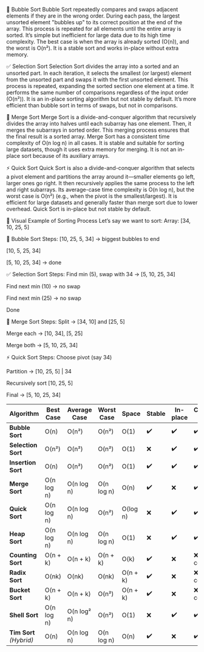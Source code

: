 
🔁 Bubble Sort
Bubble Sort repeatedly compares and swaps adjacent elements if they are in the wrong order. During each pass, the largest unsorted element "bubbles up" to its correct position at the end of the array. This process is repeated for all elements until the entire array is sorted. It’s simple but inefficient for large data due to its high time complexity. The best case is when the array is already sorted (O(n)), and the worst is O(n²). It is a stable sort and works in-place without extra memory.

✅ Selection Sort
Selection Sort divides the array into a sorted and an unsorted part. In each iteration, it selects the smallest (or largest) element from the unsorted part and swaps it with the first unsorted element. This process is repeated, expanding the sorted section one element at a time. It performs the same number of comparisons regardless of the input order (O(n²)). It is an in-place sorting algorithm but not stable by default. It’s more efficient than bubble sort in terms of swaps, but not in comparisons.

🔀 Merge Sort
Merge Sort is a divide-and-conquer algorithm that recursively divides the array into halves until each subarray has one element. Then, it merges the subarrays in sorted order. This merging process ensures that the final result is a sorted array. Merge Sort has a consistent time complexity of O(n log n) in all cases. It is stable and suitable for sorting large datasets, though it uses extra memory for merging. It is not an in-place sort because of its auxiliary arrays.

⚡ Quick Sort
Quick Sort is also a divide-and-conquer algorithm that selects a pivot element and partitions the array around it—smaller elements go left, larger ones go right. It then recursively applies the same process to the left and right subarrays. Its average-case time complexity is O(n log n), but the worst case is O(n²) (e.g., when the pivot is the smallest/largest). It is efficient for large datasets and generally faster than merge sort due to lower overhead. Quick Sort is in-place but not stable by default.

🧠 Visual Example of Sorting Process
Let’s say we want to sort:
Array: [34, 10, 25, 5]

🫧 Bubble Sort Steps:
[10, 25, 5, 34] → biggest bubbles to end

[10, 5, 25, 34]

[5, 10, 25, 34] → done

✅ Selection Sort Steps:
Find min (5), swap with 34 → [5, 10, 25, 34]

Find next min (10) → no swap

Find next min (25) → no swap

Done

🔀 Merge Sort Steps:
Split → [34, 10] and [25, 5]

Merge each → [10, 34], [5, 25]

Merge both → [5, 10, 25, 34]

⚡ Quick Sort Steps:
Choose pivot (say 34)

Partition → [10, 25, 5] | 34

Recursively sort [10, 25, 5]

Final → [5, 10, 25, 34]


| **Algorithm**           | **Best Case** | **Average Case** | **Worst Case** | **Space** | **Stable** | **In-place** | **Comparison-based** |
| ----------------------- | ------------- | ---------------- | -------------- | --------- | ---------- | ------------ | -------------------- |
| **Bubble Sort**         | O(n)          | O(n²)            | O(n²)          | O(1)      | ✔️         | ✔️           | ✔️                   |
| **Selection Sort**      | O(n²)         | O(n²)            | O(n²)          | O(1)      | ❌          | ✔️           | ✔️                   |
| **Insertion Sort**      | O(n)          | O(n²)            | O(n²)          | O(1)      | ✔️         | ✔️           | ✔️                   |
| **Merge Sort**          | O(n log n)    | O(n log n)       | O(n log n)     | O(n)      | ✔️         | ❌            | ✔️                   |
| **Quick Sort**          | O(n log n)    | O(n log n)       | O(n²)          | O(log n)  | ❌          | ✔️           | ✔️                   |
| **Heap Sort**           | O(n log n)    | O(n log n)       | O(n log n)     | O(1)      | ❌          | ✔️           | ✔️                   |
| **Counting Sort**       | O(n + k)      | O(n + k)         | O(n + k)       | O(k)      | ✔️         | ❌            | ❌ (non-comparison)   |
| **Radix Sort**          | O(nk)         | O(nk)            | O(nk)          | O(n + k)  | ✔️         | ❌            | ❌ (non-comparison)   |
| **Bucket Sort**         | O(n + k)      | O(n + k)         | O(n²)          | O(n + k)  | ✔️         | ❌            | ❌ (non-comparison)   |
| **Shell Sort**          | O(n log n)    | O(n log² n)      | O(n²)          | O(1)      | ❌          | ✔️           | ✔️                   |
| **Tim Sort** *(Hybrid)* | O(n)          | O(n log n)       | O(n log n)     | O(n)      | ✔️         | ❌            | ✔️                   |

